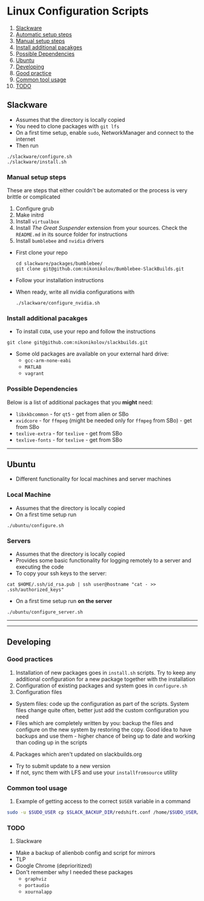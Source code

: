 # Linux Configuration Scripts

1. [Slackware](#slackware)
  1. [Automatic setup steps](#slackware-1)
  2. [Manual setup steps](#slackware-2)
  3. [Install additional pacakges](#slackware-3)
  4. [Possible Dependencies](#slackware-4)
2. [Ubuntu](#ubuntu)
3. [Developing](#developing)
  1. [Good practice](#dev-1)
  2. [Common tool usage](#dev-2)
  3. [TODO](#dev-3)

## Slackware
- Assumes that the directory is locally copied
- You need to clone packages with `git lfs`
- On a first time setup, enable `sudo`, NetworkManager and connect to the internet
- Then run
```
./slackware/configure.sh
./slackware/install.sh
```

### Manual setup steps

These are steps that either couldn't be automated or the process is very brittle or complicated
1. Configure grub
2. Make initrd
3. Install `virtualbox`
3. Install *The Great Suspender* extension from your sources. Check the `README.md` in its source folder for instructions
4. Install `bumblebee` and `nvidia` drivers
  - First clone your repo
    
    ```
    cd slackware/packages/bumblebee/
    git clone git@github.com:nikonikolov/Bumblebee-SlackBuilds.git
    ```
  
  - Follow your installation instructions
  - When ready, write all nvidia configurations with
    
    ```
    ./slackware/configure_nvidia.sh
    ```

### Install additional pacakges

- To install `CUDA`, use your repo and follow the instructions
```
git clone git@github.com:nikonikolov/slackbuilds.git
```

- Some old packages are available on your external hard drive:
  - `gcc-arm-none-eabi`
  - `MATLAB`
  - `vagrant`

### Possible Dependencies

Below is a list of additional packages that you **might** need:
- `libxkbcommon` - for `qt5` - get from alien or SBo
- `xvidcore` - for `ffmpeg` (might be needed only for `ffmpeg` from SBo) - get from SBo
- `texlive-extra` - for `texlive` - get from SBo
- `texlive-fonts` - for `texlive` - get from SBo


---


## Ubuntu
- Different functionality for local machines and server machines

### Local Machine
- Assumes that the directory is locally copied
- On a first time setup run
```
./ubuntu/configure.sh
```

### Servers
- Assumes that the directory is locally copied
- Provides some basic functionality for logging remotely to a server
and executing the code
- To copy your ssh keys to the server:
```
cat $HOME/.ssh/id_rsa.pub | ssh user@hostname "cat - >> .ssh/authorized_keys"
```
- On a first time setup run **on the server**
```
./ubuntu/configure_server.sh
```

---
---

## Developing

### Good practices
1. Installation of new packages goes in `install.sh` scripts. Try to keep any additional configuration for a new package together with the installation
2. Configuration of existing packages and system goes in `configure.sh`
3. Configuration files
  - System files: code up the configuration as part of the scripts. System files change quite often, better just add the custom configuration you need
  - Files which are completely written by you: backup the files and configure on the new system by restoring the copy. Good idea to have backups and use them - higher chance of being up to date and working than coding up in the scripts
4. Packages which aren't updated on slackbuilds.org
  - Try to submit update to a new version
  - If not, sync them with LFS and use your `installfromsource` utility

### Common tool usage
1. Example of getting access to the correct `$USER` variable in a command
```bash
sudo -u $SUDO_USER cp $SLACK_BACKUP_DIR/redshift.conf /home/$SUDO_USER/.config/
```

### TODO

1. Slackware
  - Make a backup of alienbob config and script for mirrors
  - TLP
  - Google Chrome (deprioritized)
  - Don't remember why I needed these packages
    - `graphviz`
    - `portaudio`
    - `xournalapp`